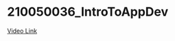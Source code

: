 # 210050036_IntroToAppDev
<a href = 'https://drive.google.com/file/d/1vl6OcBIKHJk4neKodMZTea1sGz3aEl0C/view?usp=sharing'> Video Link</a>
